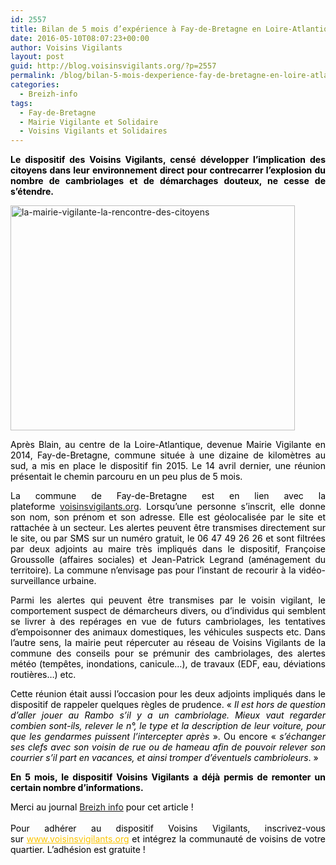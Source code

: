 ```yaml
---
id: 2557
title: Bilan de 5 mois d’expérience à Fay-de-Bretagne en Loire-Atlantique
date: 2016-05-10T08:07:23+00:00
author: Voisins Vigilants
layout: post
guid: http://blog.voisinsvigilants.org/?p=2557
permalink: /blog/bilan-5-mois-dexperience-fay-de-bretagne-en-loire-atlantique/
categories:
  - Breizh-info
tags:
  - Fay-de-Bretagne
  - Mairie Vigilante et Solidaire
  - Voisins Vigilants et Solidaires
---
```

<p style="color: #000000; text-align: justify;">
  <strong>Le dispositif des Voisins Vigilants, censé développer l’implication des citoyens dans leur environnement direct pour contrecarrer l’explosion du nombre de cambriolages et de démarchages douteux, ne cesse de s’étendre.</strong>
</p>

<p style="color: #000000; text-align: justify;">
  <a href="http://blog.voisinsvigilants.org/presse/wp-content/uploads/sites/5/2016/05/la-mairie-vigilante-la-rencontre-des-citoyens1.jpg"><img class="aligncenter  wp-image-1480" src="http://blog.voisinsvigilants.org/presse/wp-content/uploads/sites/5/2016/05/la-mairie-vigilante-la-rencontre-des-citoyens1.jpg" alt="la-mairie-vigilante-la-rencontre-des-citoyens" width="455" height="360" /></a>
</p>

<p style="color: #000000; text-align: justify;">
  Après Blain, au centre de la Loire-Atlantique, devenue Mairie Vigilante en 2014, Fay-de-Bretagne, commune située à une dizaine de kilomètres au sud, a mis en place le dispositif fin 2015. Le 14 avril dernier, une réunion présentait le chemin parcouru en un peu plus de 5 mois.
</p>

<p style="color: #000000; text-align: justify;">
  La commune de Fay-de-Bretagne est en lien avec la plateforme <a href="http://www.voisinsvigilants.org">voisinsvigilants.org</a>. Lorsqu’une personne s’inscrit, elle donne son nom, son prénom et son adresse. Elle est géolocalisée par le site et rattachée à un secteur. Les alertes peuvent être transmises directement sur le site, ou par SMS sur un numéro gratuit, le 06 47 49 26 26 et sont filtrées par deux adjoints au maire très impliqués dans le dispositif, Françoise Groussolle (affaires sociales) et Jean-Patrick Legrand (aménagement du territoire). La commune n’envisage pas pour l’instant de recourir à la vidéo-surveillance urbaine.
</p>

<p style="color: #000000; text-align: justify;">
  Parmi les alertes qui peuvent être transmises par le voisin vigilant, le comportement suspect de démarcheurs divers, ou d’individus qui semblent se livrer à des repérages en vue de futurs cambriolages, les tentatives d’empoisonner des animaux domestiques, les véhicules suspects etc. Dans l’autre sens, la mairie peut répercuter au réseau de Voisins Vigilants de la commune des conseils pour se prémunir des cambriolages, des alertes météo (tempêtes, inondations, canicule…), de travaux (EDF, eau, déviations routières…) etc.
</p>

<p style="color: #000000; text-align: justify;">
  Cette réunion était aussi l’occasion pour les deux adjoints impliqués dans le dispositif de rappeler quelques règles de prudence. «<i> Il est hors de question d’aller jouer au Rambo s’il y a un cambriolage. Mieux vaut regarder combien sont-ils, relever le n°, le type et la description de leur voiture, pour que les gendarmes puissent l’intercepter après</i> ». Ou encore «<i> s’échanger ses clefs avec son voisin</i> <em>de rue ou de hameau afin de pouvoir relever son courrier s’il part en vacances, et ainsi tromper d’éventuels cambrioleurs</em>. »
</p>

<p style="color: #000000; text-align: justify;">
  <strong>En 5 mois, le dispositif Voisins Vigilants a déjà permis de remonter un certain nombre d’informations.</strong>
</p>

<div class="detailArticlePub p402_hide" style="font-weight: inherit; font-style: inherit; color: #464646;">
  <div class="detailArticlePub p402_hide" style="font-weight: inherit; font-style: inherit; text-align: justify;">
    <span style="font-weight: inherit; font-style: inherit;"><span style="font-weight: inherit; font-style: inherit;"><span style="color: #000000;">Merci au journal</span> <a href="http://www.breizh-info.com/2016/04/27/42595/voisins-vigilants-bilan-de-6-mois-dexperience-a-fay-de-bretagne-loire-atlantique">Breizh info</a></span></span> <span style="font-weight: inherit; font-style: inherit; color: #000000;">pour cet article !</span>
  </div>
  
  <div class="detailArticlePub p402_hide" style="font-weight: inherit; font-style: inherit; text-align: justify;">
    <span style="font-weight: inherit; font-style: inherit; color: #ffffff;">voisins</span>
  </div>
  
  <div class="detailArticlePub p402_hide" style="font-weight: inherit; font-style: inherit; text-align: justify;">
    <span style="font-weight: inherit; font-style: inherit; color: #000000;">Pour adhérer au dispositif Voisins Vigilants, inscrivez-vous sur</span> <a style="font-weight: inherit; font-style: inherit; color: #fbc400;" href="http://www.voisinsvigilants.org/">www.voisinsvigilants.org</a> <span style="font-weight: inherit; font-style: inherit; color: #000000;">et intégrez la communauté de voisins de votre quartier. L’adhésion est gratuite !</span>
  </div>
</div>
